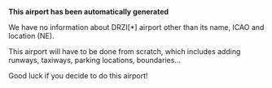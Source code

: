 **This airport has been automatically generated**

We have no information about DRZI[*] airport other than its name, ICAO and location (NE).

This airport will have to be done from scratch, which includes adding runways, taxiways, parking locations, boundaries...

Good luck if you decide to do this airport!